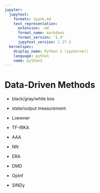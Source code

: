 ```yaml
---
jupyter:
  jupytext:
    formats: ipynb,md
    text_representation:
      extension: .md
      format_name: markdown
      format_version: '1.3'
      jupytext_version: 1.17.3
  kernelspec:
    display_name: Python 3 (ipykernel)
    language: python
    name: python3
---
```


# Data-Driven Methods


- black/gray/white box
- state/output measurement


- Loewner
- TF-IRKA
- AAA
- NN
- ERA
- DMD
- OpInf
- SINDy
